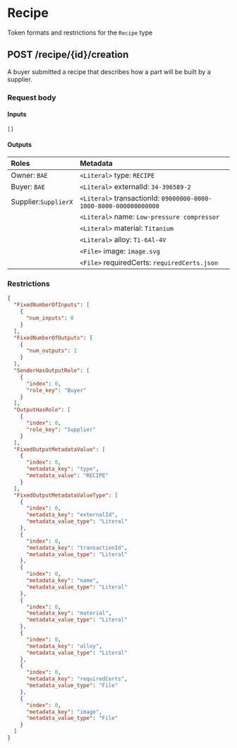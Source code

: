 # Recipe

Token formats and restrictions for the `Recipe` type

## POST /recipe/{id}/creation

A buyer submitted a recipe that describes how a part will be built by a supplier.

### Request body

#### Inputs

`[]`

#### Outputs

| Roles                | Metadata                                                          |
| :------------------- | :---------------------------------------------------------------- |
| Owner: `BAE`         | `<Literal>` type: `RECIPE`                                        |
| Buyer: `BAE`         | `<Literal>` externalId: `34-396589-2`                             |
| Supplier:`SupplierX` | `<Literal>` transactionId: `09000000-0000-1000-8000-000000000000` |
|                      | `<Literal>` name: `Low-pressure compressor`                       |
|                      | `<Literal>` material: `Titanium`                                  |
|                      | `<Literal>` alloy: `Ti-6Al-4V`                                    |
|                      | `<File>` image: `image.svg`                                       |
|                      | `<File>` requiredCerts: `requiredCerts.json`                      |

### Restrictions

```json
{
  "FixedNumberOfInputs": [
    {
      "num_inputs": 0
    }
  ],
  "FixedNumberOfOutputs": [
    {
      "num_outputs": 1
    }
  ],
  "SenderHasOutputRole": [
    {
      "index": 0,
      "role_key": "Buyer"
    }
  ],
  "OutputHasRole": [
    {
      "index": 0,
      "role_key": "Supplier"
    }
  ],
  "FixedOutputMetadataValue": [
    {
      "index": 0,
      "metadata_key": "type",
      "metadata_value": "RECIPE"
    }
  ],
  "FixedOutputMetadataValueType": [
    {
      "index": 0,
      "metadata_key": "externalId",
      "metadata_value_type": "Literal"
    },
    {
      "index": 0,
      "metadata_key": "transactionId",
      "metadata_value_type": "Literal"
    },
    {
      "index": 0,
      "metadata_key": "name",
      "metadata_value_type": "Literal"
    },
    {
      "index": 0,
      "metadata_key": "material",
      "metadata_value_type": "Literal"
    },
    {
      "index": 0,
      "metadata_key": "alloy",
      "metadata_value_type": "Literal"
    },
    {
      "index": 0,
      "metadata_key": "requiredCerts",
      "metadata_value_type": "File"
    },
    {
      "index": 0,
      "metadata_key": "image",
      "metadata_value_type": "File"
    }
  ]
}
```

